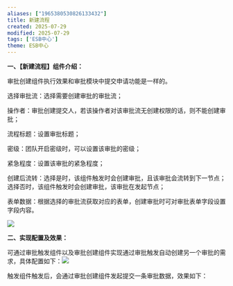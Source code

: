 ```yaml
---
aliases: ["1965380530826133432"]
title: 新建流程
created: 2025-07-29
modified: 2025-07-29
tags: ['ESB中心']
theme: ESB中心
---
```


**一、【新建流程】组件介绍：**

审批创建组件执行效果和审批模块中提交申请功能是一样的。

选择审批流：选择需要创建审批的审批流；

操作者：审批创建提交人，若该操作者对该审批流无创建权限的话，则不能创建审批；

流程标题：设置审批标题；

密级：团队开启密级时，可以设置该审批的密级；

紧急程度：设置该审批的紧急程度；

创建后流转：选择是时，该组件触发时会创建审批，且该审批会流转到下一节点；选择否时，该组件触发时会创建审批，该审批在发起节点；

表单数据：根据选择的审批流获取对应的表单，创建审批时可对审批表单字段设置字段内容。

![](https://myhelpdoc.oss-cn-heyuan.aliyuncs.com/mdimages/a1050f54ba57c059672b4ea0330848c6.jpg)

**二、实现配置及效果：**

可通过审批触发组件以及审批创建组件实现通过审批触发自动创建另一个审批的需求，具体配置如下：![](https://myhelpdoc.oss-cn-heyuan.aliyuncs.com/mdimages/c7355af485e5babac1b9bf27cb2fd553.jpg)

触发组件触发后，会通过审批创建组件发起提交一条审批数据，效果如下：

